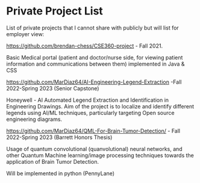 # Private Project List
List of private projects that I cannot share with publicly but will list for employer view:


https://github.com/brendan-chess/CSE360-project - Fall 2021. 

Basic Medical portal (patient and doctor/nurse side, for viewing patient information and communications between them)
implemented in Java & CSS

https://github.com/MarDiaz64/AI-Engineering-Legend-Extraction -Fall 2022-Spring 2023 (Senior Capstone)

Honeywell - AI Automated Legend Extraction and Identification in Engineering Drawings.
Aim of the project is to localize and identify different legends using AI/ML techniques, particularly targeting Open source engineering diagrams.


https://github.com/MarDiaz64/QML-For-Brain-Tumor-Detection/ - Fall 2022-Spring 2023 (Barrett Honors Thesis)

Usage of quantum convolutional (quanvolutional) neural networks, and other Quantum Machine learning/image 
processing techniques towards the application of Brain Tumor Detection.

Will be implemented in python (PennyLane)


